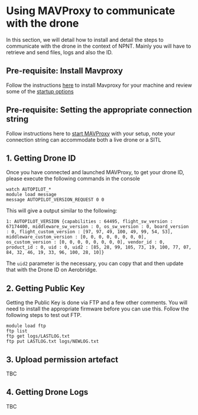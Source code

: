 # Using MAVProxy to communicate with the drone

In this section, we will detail how to install and detail the steps to communicate with the drone in the context of NPNT. Mainly you will have to retrieve and send files, logs and also the ID.  

## Pre-requisite: Install Mavproxy

Follow the instructions [here](https://ardupilot.org/mavproxy/docs/getting_started/download_and_installation.html) to install Mavproxy for your machine and review some of the [startup options](https://ardupilot.org/mavproxy/docs/getting_started/starting.html)

## Pre-requisite: Setting the appropriate connection string

Follow instructions here to [start MAVProxy](https://ardupilot.org/mavproxy/docs/getting_started/quickstart.html) with your setup, note your connection string can accommodate both a live drone or a SITL

## 1. Getting Drone ID

Once you have connected and launched MAVProxy, to get your drone ID, please execute the following commands in the console

```
watch AUTOPILOT_*
module load message
message AUTOPILOT_VERSION_REQUEST 0 0
```

This will give a output similar to the following:

`1: AUTOPILOT_VERSION {capabilities : 64495, flight_sw_version : 67174400, middleware_sw_version : 0, os_sw_version : 0, board_version : 0, flight_custom_version : [97, 97, 49, 100, 49, 99, 54, 53], middleware_custom_version : [0, 0, 0, 0, 0, 0, 0, 0], os_custom_version : [0, 0, 0, 0, 0, 0, 0, 0], vendor_id : 0, product_id : 0, uid : 0, uid2 : [85, 28, 99, 105, 73, 19, 100, 77, 07, 84, 32, 46, 19, 33, 96, 100, 28, 10]}`

The `uid2` parameter is the necessary, you can copy that and then update that with the Drone ID on Aerobridge.

## 2. Getting Public Key

Getting the Public Key is done via FTP and a few other comments. You will need to install the appropriate firmware before you can use this. Follow the following steps to test out FTP.
```
module load ftp
ftp list
ftp get logs/LASTLOG.txt
ftp put LASTLOG.txt logs/NEWLOG.txt
```

## 3. Upload permission artefact

TBC

## 4. Getting Drone Logs

TBC